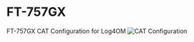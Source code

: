 # FT-757GX
FT-757GX CAT Configuration for Log4OM
![CAT Configuration](FT-757GX%2Fmain%2FLog4OM%20CAT%20FT-757GX.png)
